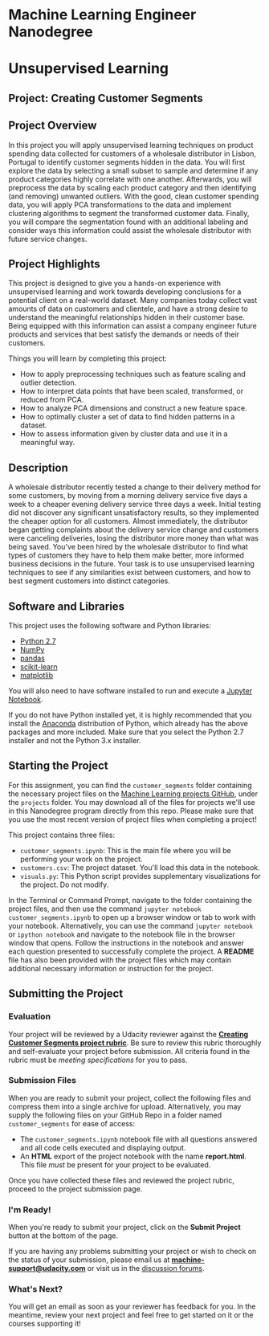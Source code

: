 # Machine Learning Engineer Nanodegree
# Unsupervised Learning
## Project: Creating Customer Segments

## Project Overview
In this project you will apply unsupervised learning techniques on product
spending data collected for customers of a wholesale distributor in Lisbon,
Portugal to identify customer segments hidden in the data. You will first
explore the data by selecting a small subset to sample and determine if any
product categories highly correlate with one another. Afterwards, you will
preprocess the data by scaling each product category and then identifying (and
removing) unwanted outliers. With the good, clean customer spending data, you
will apply PCA transformations to the data and implement clustering algorithms
to segment the transformed customer data. Finally, you will compare the
segmentation found with an additional labeling and consider ways this
information could assist the wholesale distributor with future service changes.

## Project Highlights
This project is designed to give you a hands-on experience with unsupervised
learning and work towards developing conclusions for a potential client on a
real-world dataset. Many companies today collect vast amounts of data on
customers and clientele, and have a strong desire to understand the meaningful
relationships hidden in their customer base. Being equipped with this
information can assist a company engineer future products and services that best
satisfy the demands or needs of their customers.

Things you will learn by completing this project:

- How to apply preprocessing techniques such as feature scaling and outlier detection.
- How to interpret data points that have been scaled, transformed, or reduced
  from PCA.
- How to analyze PCA dimensions and construct a new feature space.
- How to optimally cluster a set of data to find hidden patterns in a dataset.
- How to assess information given by cluster data and use it in a meaningful
  way.

## Description
A wholesale distributor recently tested a change to their delivery method for
some customers, by moving from a morning delivery service five days a week to a
cheaper evening delivery service three days a week. Initial testing did not
discover any significant unsatisfactory results, so they implemented the cheaper
option for all customers. Almost immediately, the distributor began getting
complaints about the delivery service change and customers were canceling
deliveries, losing the distributor more money than what was being saved. You've
been hired by the wholesale distributor to find what types of customers they
have to help them make better, more informed business decisions in the future.
Your task is to use unsupervised learning techniques to see if any similarities
exist between customers, and how to best segment customers into distinct
categories.

## Software and Libraries
This project uses the following software and Python libraries:

- [Python 2.7](https://www.python.org/download/releases/2.7/)
- [NumPy](http://www.numpy.org/)
- [pandas](http://pandas.pydata.org/)
- [scikit-learn](http://scikit-learn.org/stable/)
- [matplotlib](http://matplotlib.org/)

You will also need to have software installed to run and execute a [Jupyter
Notebook](http://ipython.org/notebook.html).

If you do not have Python installed yet, it is highly recommended that you
install the [Anaconda](http://continuum.io/downloads) distribution of Python,
which already has the above packages and more included. Make sure that you
select the Python 2.7 installer and not the Python 3.x installer.

## Starting the Project

For this assignment, you can find the `customer_segments` folder containing the
necessary project files on the [Machine Learning projects
GitHub](https://github.com/udacity/machine-learning), under the `projects`
folder. You may download all of the files for projects we'll use in this
Nanodegree program directly from this repo. Please make sure that you use the
most recent version of project files when completing a project!

This project contains three files:

- `customer_segments.ipynb`: This is the main file where you will be performing
  your work on the project.
- `customers.csv`: The project dataset. You'll load this data in the notebook.
- `visuals.py`: This Python script provides supplementary visualizations for the
  project. Do not modify.

In the Terminal or Command Prompt, navigate to the folder containing the project
files, and then use the command `jupyter notebook customer_segments.ipynb` to
open up a browser window or tab to work with your notebook. Alternatively, you
can use the command `jupyter notebook` or `ipython notebook` and navigate to the
notebook file in the browser window that opens. Follow the instructions in the
notebook and answer each question presented to successfully complete the
project. A **README** file has also been provided with the project files which
may contain additional necessary information or instruction for the project.

## Submitting the Project

### Evaluation

Your project will be reviewed by a Udacity reviewer against the **<a
href="https://review.udacity.com/#!/rubrics/105/view" target="_blank">Creating
Customer Segments project rubric</a>**. Be sure to review this rubric thoroughly
and self-evaluate your project before submission. All criteria found in the
rubric must be *meeting specifications* for you to pass.

### Submission Files

When you are ready to submit your project, collect the following files and
compress them into a single archive for upload. Alternatively, you may supply
the following files on your GitHub Repo in a folder named `customer_segments`
for ease of access:
 - The `customer_segments.ipynb` notebook file with all questions answered and
   all code cells executed and displaying output.
 - An **HTML** export of the project notebook with the name **report.html**.
   This file *must* be present for your project to be evaluated.

Once you have collected these files and reviewed the project rubric, proceed to
the project submission page.

### I'm Ready!
When you're ready to submit your project, click on the **Submit Project** button
at the bottom of the page.

If you are having any problems submitting your project or wish to check on the
status of your submission, please email us at **machine-support@udacity.com** or
visit us in the <a href="http://discussions.udacity.com"
target="_blank">discussion forums</a>.

### What's Next?
You will get an email as soon as your reviewer has feedback for you. In the
meantime, review your next project and feel free to get started on it or the
courses supporting it!
